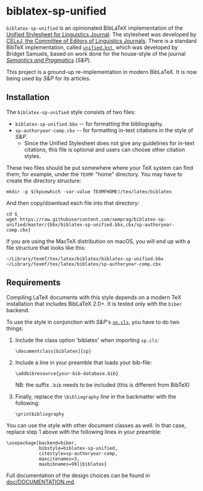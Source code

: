 biblatex-sp-unified
===================

`biblatex-sp-unified` is an opinionated BibLaTeX implementation of the [Unified Stylesheet for Linguistics Journal](http://celxj.org/downloads/UnifiedStyleSheet.pdf). The stylesheet was developed by [CELxJ, the Committee of Editors of Linguistics Journals](http://celxj.org/). There is a standard BibTeX implementation, called [`unified.bst`](http://celxj.org/downloads/unified.bst), which was developed by Bridget Samuels, based on work done for the house-style of the journal [*Semantics and Pragmatics*](http://semprag.org) (*S&P*).

This project is a ground-up re-implementation in modern BibLaTeX. It is now being used by *S&P* for its articles.


## Installation

The `biblatex-sp-unified` style consists of two files:

* `biblatex-sp-unified.bbx` -- for formatting the bibliography.
* `sp-authoryear-comp.cbx` -- for formatting in-text citations in the style of *S&P*.
  - Since the Unified Stylesheet does not give any guidelines for in-text citations, this file is optional and users can choose other citation styles.

These two files should be put somewhere where your TeX system can find them; for example, under the `TEXMF` "home" directory. You may have to create the directory structure:

    mkdir -p $(kpsewhich -var-value TEXMFHOME)/tex/latex/biblatex

And then copy/download each file into that directory:

    cd $_
    wget https://raw.githubusercontent.com/semprag/biblatex-sp-unified/master/{bbx/biblatex-sp-unified.bbx,cbx/sp-authoryear-comp.cbx}

If you are using the MacTeX distribution on macOS, you will end up with a file structure that looks like this:

    ~/Library/texmf/tex/latex/biblatex/biblatex-sp-unified.bbx
    ~/Library/texmf/tex/latex/biblatex/sp-authoryear-comp.cbx


## Requirements

Compiling LaTeX documents with this style depends on a modern TeX installation that includes BibLaTeX 2.0+.
It is tested only with the `biber` backend.

To use the style in conjunction with *S&P*'s [`sp.cls`](https://raw.githubusercontent.com/semprag/tex/master/sp.cls), you have to do two things:

1. Include the class option 'biblatex' when importing `sp.cls`:

    `\documentclass[biblatex]{sp}`

2. Include a line in your preamble that loads your bib-file:

    `\addbibresource{your-bib-database.bib}`

   NB: the suffix `.bib` needs to be included (this is different from BibTeX)

3. Finally, replace the `\bibliography` line in the backmatter with the following:

    `\printbibliography`

You can use the style with other document classes as well. In that case, replace step 1 above with the following lines in your preamble:

    \usepackage[backend=biber,
                bibstyle=biblatex-sp-unified,
                citestyle=sp-authoryear-comp,
                maxcitenames=3,
                maxbibnames=99]{biblatex}

Full documentation of the design choices can be found in [doc/DOCUMENTATION.md](doc/DOCUMENTATION.md).
